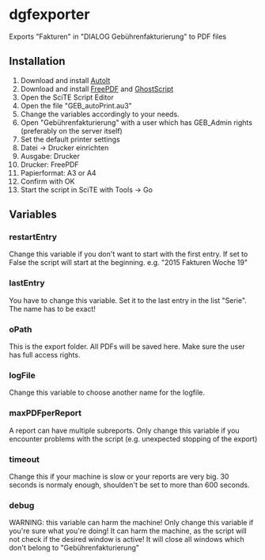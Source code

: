 # dgfexporter
Exports "Fakturen" in "DIALOG Gebührenfakturierung" to PDF files

## Installation
1. Download and install [AutoIt](https://www.autoitscript.com/site/autoit/)
2. Download and install [FreePDF](http://freepdfxp.de/index_de.html) and [GhostScript](http://www.ghostscript.com/download/gsdnld.html)
2. Open the SciTE Script Editor
3. Open the file "GEB_autoPrint.au3"
4. Change the variables accordingly to your needs.
5. Open "Gebührenfakturierung" with a user which has GEB_Admin rights (preferably on the server itself)
6. Set the default printer settings
  1. Datei -> Drucker einrichten
  2. Ausgabe: Drucker
  3. Drucker: FreePDF
  4. Papierformat: A3 or A4
  5. Confirm with OK
7. Start the script in SciTE with Tools -> Go

## Variables
### restartEntry
Change this variable if you don't want to start with the first entry. If set to False the script will start at the beginning. e.g. "2015 Fakturen Woche 19"

### lastEntry
You have to change this variable. Set it to the last entry in the list "Serie". The name has to be exact!

### oPath
This is the export folder. All PDFs will be saved here. Make sure the user has full access rights.

### logFile
Change this variable to choose another name for the logfile.

### maxPDFperReport
A report can have multiple subreports. Only change this variable if you encounter problems with the script (e.g. unexpected stopping of the export)

### timeout
Change this if your machine is slow or your reports are very big. 30 seconds is normaly enough, shoulden't be set to more than 600 seconds.

### debug
WARNING: this variable can harm the machine!
Only change this variable if you're sure what you're doing! It can harm the machine, as the script will not check if the desired window is active! It will close all windows which don't belong to "Gebührenfakturierung"
